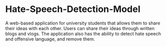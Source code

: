 # Hate-Speech-Detection-Model

A web-based application for university students that allows them to share their ideas with each other. Users can share their ideas through written blogs and vlogs. The application also has the ability to detect hate speech and offensive language, and remove them.
